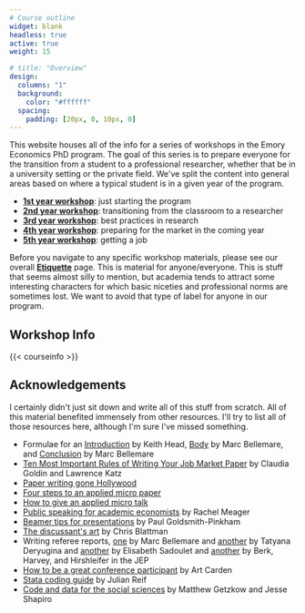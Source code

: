 ```yaml
---
# Course outline
widget: blank
headless: true
active: true
weight: 15

# title: "Overview"
design:
  columns: "1"
  background:
    color: "#ffffff"
  spacing:
    padding: [20px, 0, 10px, 0]
---
```


This website houses all of the info for a series of workshops in the Emory Economics PhD program. The goal of this series is to prepare everyone for the transition from a student to a professional researcher, whether that be in a university setting or the private field. We've split the content into general areas based on where a typical student is in a given year of the program.

- [**1st year workshop**](/year1/): just starting the program
- [**2nd year workshop**](/year2/): transitioning from the classroom to a researcher
- [**3rd year workshop**](/year3/): best practices in research
- [**4th year workshop**](/year4/): preparing for the market in the coming year
- [**5th year workshop**](/year5/): getting a job

Before you navigate to any specific workshop materials, please see our overall [**Etiquette**](/etiquette/) page. This is material for anyone/everyone. This is stuff that seems almost silly to mention, but academia tends to attract some interesting characters for which basic niceties and professional norms are sometimes lost. We want to avoid that type of label for anyone in our program.

## Workshop Info

{{< courseinfo >}}


## Acknowledgements
I certainly didn't just sit down and write all of this stuff from scratch. All of this material benefited immensely from other resources. I'll try to list all of those resources here, although I'm sure I've missed something.

- Formulae for an [Introduction](https://www.albany.edu/spatial/training/5-The%20Introduction%20Formula.pdf) by Keith Head, [Body](https://marcfbellemare.com/wordpress/12797) by Marc Bellemare, and [Conclusion](https://marcfbellemare.com/wordpress/12060) by Marc Bellemare
- [Ten Most Important Rules of Writing Your Job Market Paper](http://home.bi.no/charlotte.ostergaard/students/tenruleswriting.pdf) by Claudia Goldin and Lawrence Katz
- [Paper writing gone Hollywood](https://science.sciencemag.org/content/355/6320/102)
- [Four steps to an applied micro paper](https://www.brown.edu/Research/Shapiro/pdfs/foursteps.pdf)
- [How to give an applied micro talk](https://www.brown.edu/Research/Shapiro/pdfs/applied_micro_slides.pdf)
- [Public speaking for academic economists](https://www.dropbox.com/s/vvzwjnjfa0yjqro/public_speaking_for_academic_economists.pdf?dl=0) by Rachel Meager
- [Beamer tips for presentations](https://github.com/paulgp/beamer-tips/blob/master/slides.pdf) by Paul Goldsmith-Pinkham
- [The discussant's art](https://chrisblattman.com/2010/02/22/the-discussants-art/) by Chris Blattman
- Writing referee reports, [one](http://marcfbellemare.com/wordpress/5542) by Marc Bellemare and [another](https://blog.academicsequitur.com/2019/06/30/how-to-write-a-good-referee-report/) by Tatyana Deryugina and [another](https://are.berkeley.edu/courses/ARE251/2004/assignments/RRGuidelines.pdf) by Elisabeth Sadoulet and [another](https://pubs.aeaweb.org/doi/pdf/10.1257/jep.31.1.231) by Berk, Harvey, and Hirshleifer in the JEP
- [How to be a great conference participant](https://papers.ssrn.com/sol3/papers.cfm?abstract_id=1332144) by Art Carden
- [Stata coding guide](https://reifjulian.github.io/guide/) by Julian Reif
- [Code and data for the social sciences](https://www.brown.edu/Research/Shapiro/pdfs/CodeAndData.pdf) by Matthew Getzkow and Jesse Shapiro


